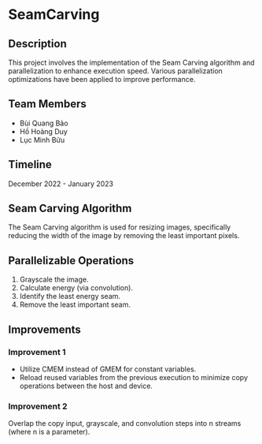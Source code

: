 # SeamCarving

## Description

This project involves the implementation of the Seam Carving algorithm and parallelization to enhance execution speed. Various parallelization optimizations have been applied to improve performance.

## Team Members

- Bùi Quang Bảo
- Hồ Hoàng Duy
- Lục Minh Bửu

## Timeline

December 2022 - January 2023

## Seam Carving Algorithm

The Seam Carving algorithm is used for resizing images, specifically reducing the width of the image by removing the least important pixels.

## Parallelizable Operations

1. Grayscale the image.
2. Calculate energy (via convolution).
3. Identify the least energy seam.
4. Remove the least important seam.

## Improvements

### Improvement 1

- Utilize CMEM instead of GMEM for constant variables.
- Reload reused variables from the previous execution to minimize copy operations between the host and device.

### Improvement 2

Overlap the copy input, grayscale, and convolution steps into n streams (where n is a parameter).
